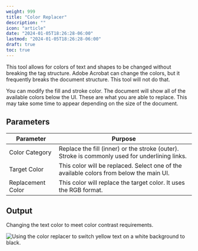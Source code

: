 ```yaml
---
weight: 999
title: "Color Replacer"
description: ""
icon: "article"
date: "2024-01-05T18:26:28-06:00"
lastmod: "2024-01-05T18:26:28-06:00"
draft: true
toc: true
---
```


This tool allows for colors of text and shapes to be changed without breaking the tag structure. Adobe Acrobat can change the colors, but it frequently breaks the document structure. This tool will not do that.

You can modify the fill and stroke color. The document will show all of the available colors below the UI. These are what you are able to replace. This may take some time to appear depending on the size of the document.

## Parameters

| Parameter           | Purpose                                                                       |
|---------------------|-------------------------------------------------------------------------------|
| Color Category      | Replace the fill (inner) or the stroke (outer). Stroke is commonly used for underlining links. |
| Target Color        | This color will be replaced. Select one of the available colors from below the main UI. |
| Replacement Color   | This color will replace the target color. It uses the RGB format.              |

## Output

Changing the text color to meet color contrast requirements.

![Using the color replacer to switch yellow text on a white background to black.](/img/colorExample.png)